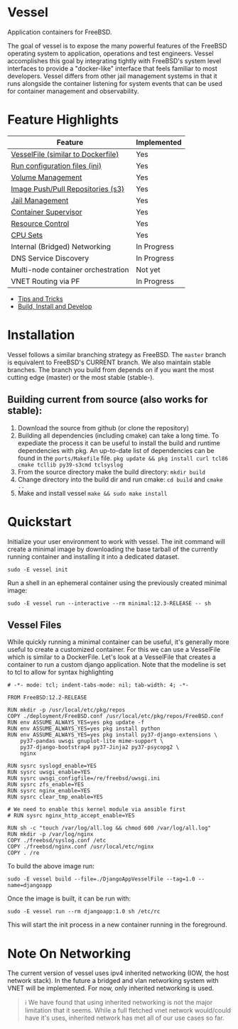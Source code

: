 # Vessel
Application containers for FreeBSD.

The goal of vessel is to expose the many powerful features of the FreeBSD operating system to application, operations and test engineers.  Vessel accomplishes this goal by integrating tightly with FreeBSD's system level interfaces to provide a "docker-like" interface that feels familiar to most developers.  Vessel differs from other jail management systems in that it runs alongside the container listening for system events that can be used for container management and observability.

# Feature Highlights

|Feature                                                                            | Implemented|
|-----------------------------------------------------------------------------------|------------|
| [VesselFile (similar to Dockerfile)](docs/ImageCreation.md)                       | Yes        |
| [Run configuration files (ini)](docs/RunningContainer.md#runtime-file)            | Yes        |
| [Volume Management](docs/RunningContainer.md#volumes-and-datasets)                | Yes        |
| [Image Push/Pull Repositories (s3)](docs/ImageCreation.md#impage-publish-and-pull)| Yes        |
| [Jail Management](docs/RunningContainer.md#jail-management)                       | Yes        |
| [Container Supervisor](docs/Supervisor.md)                                        | Yes        |
| [Resource Control](docs/ResourceControl.md)                                       | Yes        |
| [CPU Sets](docs/RunningContainer.md#cpu-sets)                                     | Yes        |
| Internal (Bridged) Networking                                                     | In Progress|
| DNS Service Discovery                                                             | In Progress|
| Multi-node container orchestration                                                | Not yet    |
| VNET Routing via PF                                                               | In Progress|

* [Tips and Tricks](docs/ExamplesTipsAndTricks.md)
* [Build, Install and Develop](docs/BuildAndInstall.md)

# Installation

Vessel follows a similar branching strategy as FreeBSD.  The `master` branch is equivalent to FreeBSD's CURRENT branch.  We also maintain stable branches.  The branch you build from depends on if you want the most cutting edge (master) or the most stable (stable-<version>).  

## Building current from source (also works for stable):

1. Download the source from github (or clone the repository)
2. Building all dependencies (including cmake) can take a long time. To expediate the process it can be useful to install the build and runtime dependencies with pkg.  An up-to-date list of dependencies can be found in the `ports/Makefile` file. `pkg update && pkg install curl tcl86 cmake tcllib py39-s3cmd tclsyslog`
3. From the source directory make the build directory: `mkdir build`
4. Change directory into the build dir and run cmake: `cd build` and `cmake ..`
5. Make and install vessel `make && sudo make install`

# Quickstart

Initialize your user environment to work with vessel.  The init command will create a minimal image by downloading the base tarball of the currently running container and installing it into a dedicated dataset.

`sudo -E vessel init`

Run a shell in an ephemeral container using the previously created minimal image:

`sudo -E vessel run --interactive --rm minimal:12.3-RELEASE -- sh`

## Vessel Files

While quickly running a minimal container can be useful, it's generally more useful to create a customized container.  For this we can use a VesselFile which is similar to a DockerFile.  Let's look at a VesselFile that creates a container to run a custom django application.  Note that the modeline is set to tcl to allow for syntax highlighting

```
# -*- mode: tcl; indent-tabs-mode: nil; tab-width: 4; -*-

FROM FreeBSD:12.2-RELEASE

RUN mkdir -p /usr/local/etc/pkg/repos
COPY ./deployment/FreeBSD.conf /usr/local/etc/pkg/repos/FreeBSD.conf
RUN env ASSUME_ALWAYS_YES=yes pkg update -f
RUN env ASSUME_ALWAYS_YES=yes pkg install python
RUN env ASSUME_ALWAYS_YES=yes pkg install py37-django-extensions \
    py37-pandas uwsgi gnuplot-lite mime-support \
    py37-django-bootstrap4 py37-Jinja2 py37-psycopg2 \
    nginx

RUN sysrc syslogd_enable=YES
RUN sysrc uwsgi_enable=YES
RUN sysrc uwsgi_configfile=/re/freebsd/uwsgi.ini
RUN sysrc zfs_enable=YES
RUN sysrc nginx_enable=YES
RUN sysrc clear_tmp_enable=YES 

# We need to enable this kernel module via ansible first
# RUN sysrc nginx_http_accept_enable=YES

RUN sh -c "touch /var/log/all.log && chmod 600 /var/log/all.log"
RUN mkdir -p /var/log/nginx
COPY ./freebsd/syslog.conf /etc
COPY ./freebsd/nginx.conf /usr/local/etc/nginx
COPY . /re

```

To build the above image run:

`sudo -E vessel build --file=./DjangoAppVesselFile --tag=1.0 --name=djangoapp`

Once the image is built, it can be run with:

`sudo -E vessel run --rm djangoapp:1.0 sh /etc/rc`

This will start the init process in a new container running in the foreground.  

# Note On Networking

The current version of vessel uses ipv4 inherited networking (IOW, the host network stack).  In the future a bridged and vlan networking system with VNET will be implemented.  For now, only inherited networking is used.  

> ℹ️ We have found that using inherited networking is not the major limitation that it seems.  While a full fletched vnet network would/could have it's uses, inherited network has met all of our use cases so far.

